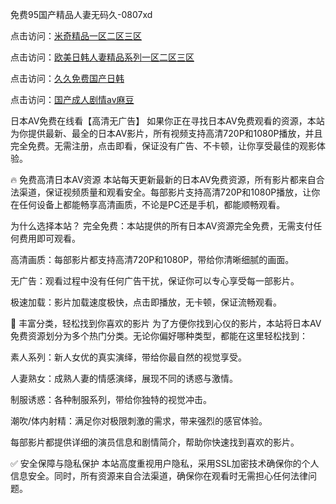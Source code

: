 免费95国产精品人妻无码久-0807xd


点击访问：<a href="https://fdhf-454.pages.dev/">米奇精品一区二区三区</a>

点击访问：<a href="https://heiliaoxwd5i8.pages.dev">欧美日韩人妻精品系列一区二区三区</a>

点击访问：<a href="https://vassv.pages.dev/">久久免费国产日韩</a>

点击访问：<a href="https://rtj-3zo.pages.dev/">国产成人剧情av麻豆</a>


日本AV免费在线看【高清无广告】
如果你正在寻找日本AV免费观看的资源，本站为你提供最新、最全的日本AV影片，所有视频支持高清720P和1080P播放，并且完全免费。无需注册，点击即看，保证没有广告、不卡顿，让你享受最佳的观影体验。

🔥 免费高清日本AV资源
本站每天更新最新的日本AV免费资源，所有影片都来自合法渠道，保证视频质量和观看安全。每部影片支持高清720P和1080P播放，让你在任何设备上都能畅享高清画质，不论是PC还是手机，都能顺畅观看。

为什么选择本站？
完全免费：本站提供的所有日本AV资源完全免费，无需支付任何费用即可观看。

高清画质：每部影片都支持高清720P和1080P，带给你清晰细腻的画面。

无广告：观看过程中没有任何广告干扰，保证你可以专心享受每一部影片。

极速加载：影片加载速度极快，点击即播放，无卡顿，保证流畅观看。

🧡 丰富分类，轻松找到你喜欢的影片
为了方便你找到心仪的影片，本站将日本AV免费资源划分为多个热门分类。无论你偏好哪种类型，都能在这里轻松找到：

素人系列：新人女优的真实演绎，带给你最自然的视觉享受。

人妻熟女：成熟人妻的情感演绎，展现不同的诱惑与激情。

制服诱惑：各种制服系列，带给你独特的视觉冲击。

潮吹/体内射精：满足你对极限刺激的需求，带来强烈的感官体验。

每部影片都提供详细的演员信息和剧情简介，帮助你快速找到喜欢的影片。

✅ 安全保障与隐私保护
本站高度重视用户隐私，采用SSL加密技术确保你的个人信息安全。同时，所有资源来自合法渠道，确保你在观看时无需担心任何法律问题。




<span style="display:none;">[Canonical link]( https://github.com/562xda/36214 ）</span>
